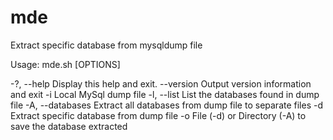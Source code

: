 # mde
Extract specific database from mysqldump file

Usage: mde.sh [OPTIONS]

  -?, --help         Display this help and exit.
  --version          Output version information and exit
  -i <file>          Local MySql dump file
  -l, --list         List the databases found in dump file
  -A, --databases    Extract all databases from dump file to separate files
  -d <db name>       Extract specific database from dump file
  -o <output>        File (-d) or Directory (-A) to save the database extracted